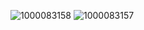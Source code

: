 ![1000083158](https://github.com/user-attachments/assets/203b881a-3fab-4bab-84b3-571a6a1cf880)
![1000083157](https://github.com/user-attachments/assets/ff3fa97c-3427-490f-9111-aa159649c216)
